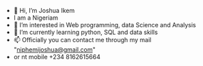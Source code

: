 - 👋 Hi, I’m Joshua Ikem
- I am a Nigeriam
- 👀 I’m interested in Web programming, data Science and Analysis
- 🌱 I’m currently learning python, SQL and data skills
- 📫 Officially you can contact me through my mail "niphemijoshua@gmail.com"
- or nt mobile +234 8162615664

<!---
Niphemi00/Niphemi00 is a ✨ special ✨ repository because its `README.md` (this file) appears on your GitHub profile.
You can click the Preview link to take a look at your changes.
--->
